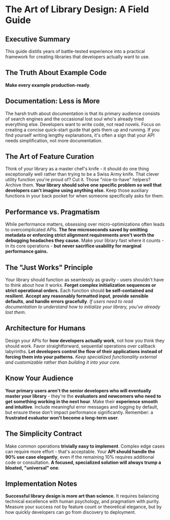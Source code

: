# The Art of Library Design: A Field Guide

## Executive Summary

This guide distills years of battle-tested experience into a practical framework for creating libraries that developers actually want to use.

## The Truth About Example Code

**Make every example production-ready**.

## Documentation: Less is More

The harsh truth about documentation is that its primary audience consists of search engines and the occasional lost soul who's already tried everything else. Developers want to write code, not read novels. Focus on creating a concise quick-start guide that gets them up and running. If you find yourself writing lengthy explanations, it's often a sign that your API needs simplification, not more documentation.

## The Art of Feature Curation

Think of your library as a master chef's knife - it should do one thing exceptionally well rather than trying to be a Swiss Army knife. That clever utility function you're proud of? Cut it. Those "nice-to-have" helpers? Archive them. **Your library should solve one specific problem so well that developers can't imagine using anything else.** Keep those auxiliary functions in your back pocket for when someone specifically asks for them.

## Performance vs. Pragmatism

While performance matters, obsessing over micro-optimizations often leads to overcomplicated APIs. **The few microseconds saved by omitting metadata or enforcing strict alignment requirements aren't worth the debugging headaches they cause.** Make your library fast where it counts - in its core operations - **but never sacrifice usability for marginal performance gains.**

## The "Just Works" Principle

Your library should function as seamlessly as gravity - users shouldn't have to think about how it works. **Forget complex initialization sequences or strict operational orders.** Each function should **be self-contained and resilient.** **Accept any reasonably formatted input**, **provide sensible defaults**, **and handle errors gracefully**. *If users need to read documentation to understand how to initialize your library, you've already lost them.*

## Architecture for Humans

Design your APIs for **how developers actually work**, not how you think they should work. Favor straightforward, sequential operations over callback labyrinths. **Let developers control the flow of their applications instead of forcing them into your patterns.** *Keep specialized functionality external and customizable rather than building it into your core.*

## Know Your Audience

**Your primary users aren't the senior developers who will eventually master your library** - they're the **evaluators and newcomers who need to get something working in the next hour**. Make their **experience smooth and intuitive**. Include meaningful error messages and logging by default, but ensure these don't impact performance significantly. Remember: a **frustrated evaluator won't become a long-term user**.

## The Simplicity Contract

Make common operations **trivially easy to implement**. Complex edge cases can require more effort - that's acceptable. Your **API should handle the 90% use case elegantly**, even if the remaining 10% requires additional code or consultation. **A focused, specialized solution will always trump a bloated, "universal" one**.

## Implementation Notes

**Successful library design is more art than science.** It requires balancing technical excellence with human psychology, and pragmatism with purity. Measure your success not by feature count or theoretical elegance, but by how quickly developers can go from discovery to deployment.
